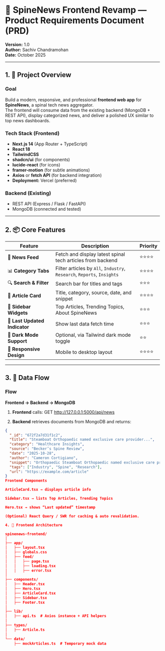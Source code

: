 # 🧾 SpineNews Frontend Revamp — Product Requirements Document (PRD)

**Version:** 1.0  
**Author:** Sachiv Chandramohan  
**Date:** October 2025  

---

## 1. 🎯 Project Overview

### Goal
Build a modern, responsive, and professional **frontend web app** for **SpineNews**, a spinal tech news aggregator.  
The frontend will consume data from the existing backend (MongoDB + REST API), display categorized news, and deliver a polished UX similar to top news dashboards.

### Tech Stack (Frontend)
- **Next.js 14** (App Router + TypeScript)
- **React 18**
- **TailwindCSS**
- **shadcn/ui** (for components)
- **lucide-react** (for icons)
- **framer-motion** (for subtle animations)
- **Axios** or **fetch API** (for backend integration)
- **Deployment:** Vercel (preferred)

### Backend (Existing)
- REST API (Express / Flask / FastAPI)
- MongoDB (connected and tested)

---

## 2. 📦 Core Features

| Feature | Description | Priority |
|----------|--------------|----------|
| 📰 **News Feed** | Fetch and display latest spinal tech articles from backend | ⭐⭐⭐⭐ |
| 📊 **Category Tabs** | Filter articles by `All`, `Industry`, `Research`, `Reports`, `Insights` | ⭐⭐⭐⭐ |
| 🔍 **Search & Filter** | Search bar for titles and tags | ⭐⭐⭐ |
| 🧩 **Article Card** | Title, category, source, date, and snippet | ⭐⭐⭐⭐ |
| 🧭 **Sidebar Widgets** | Top Articles, Trending Topics, About SpineNews | ⭐⭐⭐ |
| 📅 **Last Updated Indicator** | Show last data fetch time | ⭐⭐⭐ |
| 🌙 **Dark Mode Support** | Optional, via Tailwind dark mode toggle | ⭐⭐ |
| 📱 **Responsive Design** | Mobile to desktop layout | ⭐⭐⭐⭐ |

---

## 3. 🧠 Data Flow

### Flow
**Frontend → Backend → MongoDB**

1. **Frontend** calls:
GET http://127.0.0.1:5000/api/news

2. **Backend** retrieves documents from MongoDB and returns:
```json
{
  "_id": "672f2a7d31f1c2",
  "title": "Steamboat Orthopaedic named exclusive care provider...",
  "category": "Healthcare Insights",
  "source": "Becker’s Spine Review",
  "date": "2025-10-28",
  "author": "Cameron Cortigiano",
  "snippet": "Orthopaedic Steamboat Orthopaedic named exclusive care provider...",
  "tags": ["Industry", "Spine", "Research"],
  "url": "https://example.com/article"
}
Frontend Components

ArticleCard.tsx → displays article info

Sidebar.tsx → lists Top Articles, Trending Topics

Hero.tsx → shows “Last updated” timestamp

(Optional) React Query / SWR for caching & auto revalidation.

4. 🧩 Frontend Architecture

spinenews-frontend/
│
├── app/
│   ├── layout.tsx
│   ├── globals.css
│   ├── feed/
│   │   ├── page.tsx
│   │   ├── loading.tsx
│   │   ├── error.tsx
│
├── components/
│   ├── Header.tsx
│   ├── Hero.tsx
│   ├── ArticleCard.tsx
│   ├── Sidebar.tsx
│   ├── Footer.tsx
│
├── lib/
│   ├── api.ts  # Axios instance + API helpers
│
├── types/
│   ├── Article.ts
│
└── data/
    ├── mockArticles.ts  # Temporary mock data
